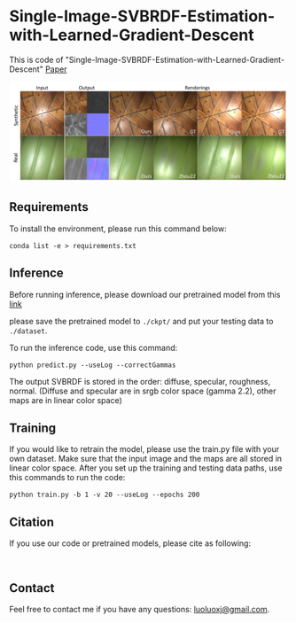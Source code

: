 # Single-Image-SVBRDF-Estimation-with-Learned-Gradient-Descent
This is code of "Single-Image-SVBRDF-Estimation-with-Learned-Gradient-Descent" 
[Paper](http://graphics.tudelft.nl/Publications-new/2024/LSBE24)

<img src='./teaser.pdf'>

## Requirements

To install the environment, please run this command below:

```
conda list -e > requirements.txt
```

## Inference

Before running inference, please download our pretrained model from this [link](https://drive.google.com/file/d/1FfRznuTmqrKvNyzuAwL6CPrAzz2J38qK/view?usp=drive_link) 

please save the pretrained model to `./ckpt/` and put your testing data to `./dataset`.

To run the inference code, use this command:

```
python predict.py --useLog --correctGammas

```
The output SVBRDF is stored in the order: diffuse, specular, roughness, normal.
(Diffuse and specular are in srgb color space (gamma 2.2), other maps are in linear color space)

## Training
If you would like to retrain the model, please use the train.py file with your own dataset. Make sure that the input image and the maps are all stored in linear color space.
After you set up the training and testing data paths, use this commands to run the code:

```
python train.py -b 1 -v 20 --useLog --epochs 200

```

## Citation
If you use our code or pretrained models, please cite as following:

```


```


## Contact
Feel free to contact me if you have any questions: luoluoxj@gmail.com. 